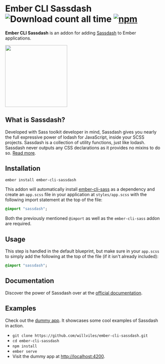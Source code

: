 Ember CLI Sassdash ![Download count all time](https://img.shields.io/npm/dt/ember-cli-sassdash.svg) [![npm](https://img.shields.io/npm/v/ember-cli-sassdash.svg)](https://www.npmjs.com/package/ember-cli-sassdash)
======

**Ember CLI Sassdash** is an addon for adding [Sassdash](https://github.com/davidkpiano/sassdash) to Ember applications.

<img src="https://raw.githubusercontent.com/davidkpiano/sassdash/master/sassdash.png" width="200" height="auto">

## What is Sassdash?

Developed with Sass toolkit developer in mind, Sassdash gives you nearly the full expressive power of lodash for JavaScript, inside your SCSS projects. Sassdash is a collection of utility functions, just like lodash. Sassdash never outputs any CSS declarations as it provides no mixins to do so. [Read more](https://github.com/davidkpiano/sassdash).

## Installation

```bash
ember install ember-cli-sassdash
```

This addon will automatically install [ember-cli-sass](https://github.com/aexmachina/ember-cli-sass) as a dependency and create an `app.scss` file in your application at `styles/app.scss` with the following import statement at the top of the file:

```sass
@import "sassdash";
```

Both the previously mentioned `@import` as well as the `ember-cli-sass` addon are required.

## Usage

This step is handled in the default blueprint, but make sure in your `app.scss` to simply add the following at the top of the file (if it isn't already included):

```sass
@import "sassdash";
```

## Documentation

Discover the power of Sassdash over at the [official documentation](http://davidkpiano.github.io/sassdash/sassdoc/index.html).

## Examples

Check out the [dummy app](https://github.com/willviles/ember-cli-sassdash). It showcases some cool examples of Sassdash in action.

* `git clone https://github.com/willviles/ember-cli-sassdash.git`
* `cd ember-cli-sassdash`
* `npm install`
* `ember serve`
* Visit the dummy app at [http://localhost:4200](http://localhost:4200).
